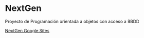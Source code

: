 # NextGen
Proyecto de Programación orientada a objetos con acceso a BBDD

[NextGen Google Sites](https://sites.google.com/uoc.edu/pooconbbdd/inicio)
